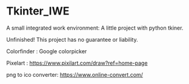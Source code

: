 # Tkinter_IWE
A small integrated work environment: A little project with python tkiner.

Unfinished!
This project has no guarantee or liability.


Colorfinder : 
	Google colorpicker

Pixelart    : 
	https://www.pixilart.com/draw?ref=home-page

png to ico converter: 
	https://www.online-convert.com/
